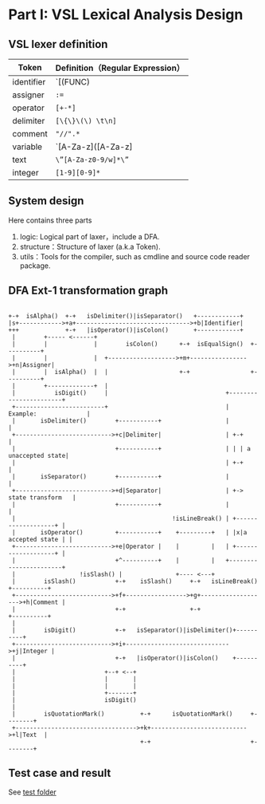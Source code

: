 # Part I: VSL Lexical Analysis Design

## VSL lexer definition

| Token | Definition（Regular Expression）                                                 |
| ------------- | ------------------------------------------------------------------ |
| identifier       | `[(FUNC)|(PRINT)|RETURN|CONTINUE|IF|THEN|ELSE|FI|WHILE|DO|DONE|VAR]` |
| assigner      | `:=`                                                             |
| operator      | `[+-*]`                                                             |
| delimiter     | `[\{\}\(\) \t\n]`                                                    |
| comment       | `"//".*`                                                             |
| variable      | `[A-Za-z]([A-Za-z]|[0-9])*`                                          |
| text          | `\”[A-Za-z0-9/w]*\”`                                                      |
| integer       | `[1-9][0-9]*`                                                        |

## System design

Here contains three parts
1. logic: Logical part of laxer，include a DFA.
2. structure：Structure of laxer (a.k.a Token).
3. utils：Tools for the compiler, such as cmdline and source code reader package.

## DFA Ext-1 transformation graph

```ascii

+-+  isAlpha()  +-+   isDelimiter()|isSeparator()   +------------+
|s+------------>+a+-------------------------------->+b|Identifier|
+++             +-+   |isOperator()|isColon()       +------------+
 |        +----- <------+
 |        |             |        isColon()      +-+  isEqualSign()  +----------+
 |        |             |  +------------------->+m+---------------->+n|Assigner|
 |        |  isAlpha()  |  |                    +-+                 +----------+
 |        +-------------+  |
 |           isDigit()     |                                 +-----------------------+
 +-------------------------+                                 | Example:              |
 |       isDelimiter()        +-----------+                  |                       |
 +--------------------------->+c|Delimiter|                  | +-+                   |
 |                            +-----------+                  | | | a unaccepted state|
 |                                                           | +-+                   |
 |       isSeparator()        +-----------+                  |                       |
 +--------------------------->+d|Separator|                  | +-> state transform   |
 |                            +-----------+                  |                       |
 |                                            !isLineBreak() | +-------------------+ |
 |       isOperator()         +-----------+    +---------+   | |x|a accepted state | |
 +--------------------------->+e|Operator |    |         |   | +-------------------+ |
 |                            +^----------+    |         |   +-----------------------+
 |                  !isSlash() |               +---- <---+
 |        isSlash()           +-+    isSlash()     +-+   isLineBreak()    +----------+
 +--------------------------->+f+----------------->+g+------------------->+h|Comment |
 |                            +-+                  +-+                    +----------+
 |
 |        isDigit()           +-+   isSeparator()|isDelimiter()+----------+
 +--------------------------->+i+----------------------------->+j|Integer |
 |                            +-+   |isOperator()|isColon()    +----------+
 |                         +--+ <--+
 |                         |       |
 |                         |       |
 |                         +-------+
 |                         isDigit()
 |
 |        isQuotationMark()          +-+      isQuotationMark()     +--------+
 +---------------------------------->+k+--------------------------->+l|Text  |
                                     +-+                            +--------+

```

## Test case and result
See [test folder](test/)
